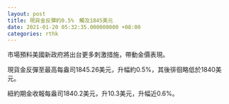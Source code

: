 ```yaml
---
layout: post
title: 現貨金反彈約0.5%　觸及1845美元
date: 2021-01-20 05:32:35.000000000 +08:00
categories: rthk
---
```


市場預料美國新政府將出台更多刺激措施，帶動金價表現。

現貨金反彈至最高每盎司1845.26美元，升幅約0.5%，其後徘徊略低於1840美元。

紐約期金收報每盎司1840.2美元，升10.3美元，升幅近0.6%。
